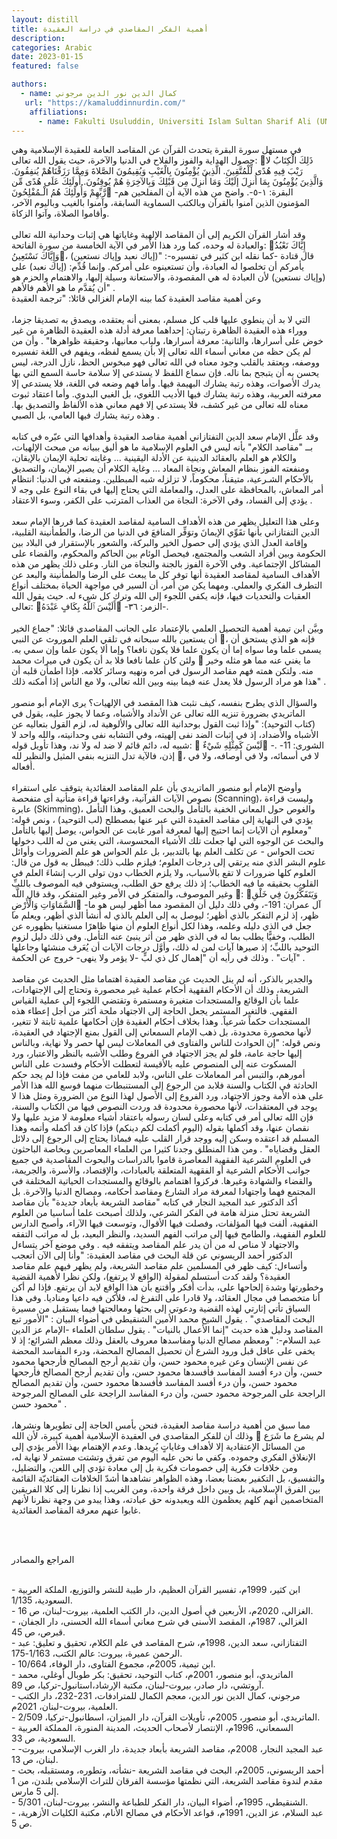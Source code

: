 ```yaml
---
layout: distill
title: أهمية الفكر المقاصدي في دراسة العقيدة
description:
categories: Arabic
date: 2023-01-15
featured: false

authors:
  - name: كمال الدين نور الدين مرجوني
   url: "https://kamaluddinnurdin.com/"
    affiliations:
      - name: Fakulti Usuluddin, Universiti Islam Sultan Sharif Ali (UNISSA)
---
```


<div class="rtl">

في مستهل سورة البقرة يتحدث القرآن عن المقاصد العامة للعقيدة الإسلامية وهي حصول الهداية والفوز والفلاح في الدنيا والآخرة، حيث يقول الله تعالى: ذَلِكَ الْكِتَابُ لا رَيْبَ فِيهِ هُدًى لِّلْمُتَّقِينَ. الَّذِينَ يُؤْمِنُونَ بِالْغَيْبِ وَيُقِيمُونَ الصَّلاةَ وَمِمَّا رَزَقْنَاهُمْ يُنفِقُونَ. وَالَّذِينَ يُؤْمِنُونَ بِمَا أُنزِلَ إلَيْكَ وَمَا أُنزِلَ مِن قَبْلِكَ وَبِالآخِرَةِ هُمْ يُوقِنُونَ. أُولَئِكَ عَلَى هُدًى مِّن رَّبِّهِمْ وَأُولَئِكَ هُمُ الْـمُفْلِحُونَ -البقرة: ١-٥-. واضح من هذه الآية أن المفلحين هم المؤمنون الذين آمنوا بالقرآن وبالكتب السماوية السابقة، وآمنوا بالغيب وباليوم الآخر، وأقاموا الصلاة، وآتوا الزكاة.
<br><br>
وقد أشار القرآن الكريم إلى أن المقاصد الإلهية وغاياتها هي إثبات وحدانية الله تعالى والعبادة له وحده، كما ورد هذا الأمر في الآية الخامسة من سورة الفاتحة: إِيَّاكَ نَعْبُدُ وَإِيَّاكَ نَسْتَعِينُ، قال قتادة -كما نقله ابن كثير في تفسيره-: "(إياك نعبد وإياك نستعين) يأمركم أن تخلصوا له العبادة، وأن تستعينوه على أمركم. وإنما قُدِّم: (إياك نعبد) على (وإياك نستعين) لأن العبادة له هي المقصودة، والاستعانة وسيلة إليها، والاهتمام والحزم هو أن يُقدَّم ما هو الأهم فالأهم" .  
وعن أهمية مقاصد العقيدة كما بينه الإمام الغزالي قائلا: "ترجمة العقيدة
<br><br>
التي لا بد أن ينطوي عليها قلب كل مسلم، بمعنى أنه يعتقده، ويصدق به تصديقا جزما، ووراء هذه العقيدة الظاهرة رتبتان: إحداهما معرفة أدلة هذه العقيدة الظاهرة من غير خوض على أسرارها، والثانية: معرفة أسرارها، ولباب معانيها، وحقيقة ظواهرها" . وأن من لم يكن حظه من معاني أسماء الله تعالى إلا بأن يسمع لفظه، ويفهم في اللغة تفسيره ووصفه، ويعتقد بالقلب وجود معناه في الله تعالى فهو مبخوس الحظ، نازل الدرجة، ليس يحسن به أن يتبجح بما ناله. فإن سماع اللفظ لا يستدعي إلا سلامة حاسة السمع التي بها يدرك الأصوات، وهذه رتبة يشارك البهيمة فيها. وأما فهم وضعه في اللغة، فلا يستدعي إلا معرفته العربية، وهذه رتبة يشارك فيها الأديب اللغوي، بل الغبي البدوي. وأما اعتقاد ثبوت معناه لله تعالى من غير كشف، فلا يستدعي إلا فهم معاني هذه الألفاظ والتصديق بها. وهذه رتبة يشارك فيها العامي، بل الصبي .
<br><br>
وقد علَّل الإمام سعد الدين التفتازاني أهمية مقاصد العقيدة وأهدافها التي عبّره في كتابه بــ "مقاصد الكلام" بأنه ليس في العلوم الإسلامية ما هو أليق ببيانه من مبحث الإلهيات، والكلام هو العلم بالعقائد الدينية عن الأدلة اليقينية ... وغايته تحلية الإيمان بالإيقان، ومنفعته الفوز بنظام المعاش ونجاة المعاد ... وغاية الكلام أن يصير الإيمان، والتصديق بالأحكام الشـرعية، متيقناً، محكوماً، لا تزلزله شبه المبطلين. ومنفعته في الدنيا: انتظام أمر المعاش، بالمحافظة على العدل، والمعاملة التي يحتاج إليها في بقاء النوع على وجه لا يؤدي إلى الفساد، وفي الآخرة: النجاة من العذاب المترتب على الكفر، وسوء الاعتقاد .
<br><br>
وعلى هذا التعليل يظهر من هذه الأهداف السامية لمقاصد العقيدة كما قررها الإمام سعد الدين التفتازاني بأنها تقَوِّي الإيمانَ وتوَفِّر المنافعَ في الدنيا من الرضا، والطمأنينة القلبية، وإقامة العدل الذي يؤدي إلى حصول الخير والبركة، والشعور بالإستقرار في البلاد بين الحكومة وبين أفراد الشعب والمجتمع، فيحصل الوئام بين الحاكم والمحكوم، والقضاء على المشاكل الإجتماعية. وفي الآخرة الفوز بالجنة والنجاة من النار.
وعلى ذلك يظهر من هذه الأهداف السامية لمقاصد العقيدة أنها توفر كل ما يبعث على الرضا والطمأنينة والبعد عن التطرف الفكري والعملي. ومهما يكن من أمر، أن السير في مواجهة الحياة بمختلف أنواع العقبات والتحديات فيها، فإنه يكفي اللجوء إلى الله وترك كل شيء له. حيث يقول الله تعالى: أَلَيْسَ ٱللَّهُ بِكَافٍ عَبْدَهُ -الزمر: ۳٦-.
<br><br>
وبيَّن ابن تيمية أهمية التحصيل العلمي بالإعتماد على الجانب المقاصدي قائلا: "جماع الخير أن يستعين بالله سبحانه في تلقي العلم الموروث عن النبي ، فإنه هو الذي يستحق أن يسمى علما وما سواه إما أن يكون علما فلا يكون نافعا؟ وإما ألا يكون علما وإن سمي به. ولئن كان علما نافعا فلا بد أن يكون في ميراث محمد  ما يغني عنه مما هو مثله وخير منه. ولتكن همته فهم مقاصد الرسول في أمره ونهيه وسائر كلامه. فإذا اطمأن قلبه أن هذا هو مراد الرسول فلا يعدل عنه فيما بينه وبين الله تعالى، ولا مع الناس إذا أمكنه ذلك" .
<br><br>
والسؤال الذي يطرح بنفسه، كيف نثبت هذا المقصد في الإلهيات؟
يرى الإمام أبو منصور الماتريدي بضرورة تنزيه الله تعالى عن الأنداد والأشباه، وعما لا يجوز عليه، يقول في (كتاب التوحيد): "وإذا ثبت القول بوحدانية الله تعالى والألوهية له، لزم القول بتعاليه عن الأشباه والأضداد، إذ في إثبات الضد نفى إلهيته، وفي التشابه نفى وحدانيته، والله واحد لا شبيه له، دائم قائم لا ضد له ولا ند، وهذا تأويل قوله:  لَيْسَ كَمِثْلِهِ شَيْءٌ -الشورى: 11- . إذن، فالآية تدل التنزيه بنفي المثيل والنظير لله ، لا في أسمائه، ولا في أوصافه، ولا في أفعاله.
<br><br>
وأوضح الإمام أبو منصور الماتريدي بأن علم المقاصد العقائدية يتوقف على استقراء نصوص الآيات القرآنية، وقراءتها قراءة متأنية أى متفحصة (Scanning)، وليست قراءة عابرة (Skimming)، والغوص حول المعاني الخفية بالتأمل والبحث العميق، وهذا التأمل يؤدي في النهاية إلى مقاصد العقيدة التي عبر عنها بمصطلح (لب التوحيد) ، ونص قوله: "ومعلوم أن الآيات إنما احتيج إليها لمعرفة أمور غابت عن الحواس، يوصل إليها بالتأمل والبحث عن الوجوه التي لها جعلت تلك الأشياء المحسوسة، التي يغني من له اللب دخولها تحت الحواس - عن تكلف العلم بها بالتدبير، بل علم الحواس هو علم الضرورات وأوائل علوم البشر الذي منه يرتقي إلى درجات العلوم؛ فيلزم طلب ذلك؛ فيبطل به قول من قال: العلوم كلها ضرورات لا تقع بالأسباب، ولا يلزم الخطاب دون تولى الرب إنشاءَ العلم في القلوب بحقيقه ما فيه الخطاب؛ إذ ذلك يرفع حق الطلب، ويستوفي فيه الموصوف باللبِّ وغير الموصوف، والمتفكر في الأمر وغير المتفكر، وقد قال اللَّه : وَيَتَفَكَّرُونَ فِي خَلْقِ السَّمَاوَاتِ وَالْأَرْضِ -آل عمران: 191-، وفي ذلك دليل أن المقصود مما أظهر ليس هو ما ظهر، إذ لزم التفكر بالذي أظهر؛ ليوصل به إلى العلم بالذي له أنشأ الذي أظهر، ويعلم ما جعل في الذي دليله وعلمه، وهذا لكل أنواع العلوم أن منها ظاهرًا مستغنيا بظهوره عن الطلب، وخفيًّا يطلب بما له في الذي ظهر من أثر ينبئ عنه التأمل. وفي ذلك دليل لزوم التوحيد باللبِّ؛ إذ صيرها آيات لمن له ذلك، وأوَّل درجات الآيات أن يُعَرف منشئها وجاعلها آيات" . وذلك في رأيه أن "إهمال كل ذي لبٍّ -لا يؤمر ولا ينهى- خروج عن الحكمة" .
<br><br>
والجدير بالذكر، أنه لم ينل الحديث عن مقاصد العقيدة اهتماما مثل الحديث عن مقاصد الشريعة، وذلك أن الأحكام الفقهية أحكام عملية غير محصورة وتحتاج إلى الإجتهادات، علما بأن الوقائع والمستجدات متغيرة ومستمرة وتقتضي اللجوء إلى عملية القياس الفقهي. فالتغير المستمر يجعل الحاجة إلى الاجتهاد ملحة أكثر من أجل إعطاء هذه المستجدات حكماً شرعياً. وهذا بخلاف أحكام العقيدة فإن أحكامها علمية ثابتة لا تتغير، لأنها محصورة محدودة، بل ذهب الإمام السمعاني إلى القول بمنع الإجتهاد في العقيدة، ونص قوله: "إن الحوادث للناس والفتاوى في المعاملات ليس لها حصر ولا نهاية، وبالناس إليها حاجة عامة، فلو لم يجز الاجتهاد في الفروع وطلب الأشبه بالنظر والاعتبار، ورد المسكوت عنه إلى المنصوص عليه بالأقيسة لتعطلت الأحكام وفسدت على الناس أمورهم، والتبس أمر المعاملات على الناس، ولابد للعامي من مفت فإذا لم يجد حكم الحادثة في الكتاب والسنة فلابد من الرجوع إلى المستنبطات منهما فوسع الله هذا الأمر على هذه الأمة وجوز الاجتهاد، ورد الفروع إلى الأصول لهذا النوع من الضرورة ومثل هذا لا يوجد في المعتقدات، لأنها محصورة محدودة قد وردت النصوص فيها من الكتاب والسنة، فإن الله تعالى أمر في كتابه وعلى لسان رسوله باعتقاد أشياء معلومة لا مزيد عليها ولا نقصان عنها، وقد أكملها بقوله (اليوم أكملت لكم دينكم) فإذا كان قد أكمله وأتمه وهذا المسلم قد اعتقده وسكن إليه ووجد قرار القلب عليه فبماذا يحتاج إلى الرجوع إلى دلائل العقل وقضاياه" .
ومن هذا المنطلق وجدنا كثيرا من العلماء المعاصرين وبخاصة الباحثون في العلوم الشرعية الفقهية المعاصرة قاموا بالدراسات والبحوث المقاصدية في جميع جوانب الأحكام الشرعية أو الفقهية المتعلقة بالعبادات، والإقتصاد، والأسرة، والجريمة، والقضاء والشهادة وغيرها. فركزوا اهتمامم بالوقائع والمستجدات الحياتية المختلفة في المجتمع فهما واجتهادا لمعرفة مراد الشارع ومقاصد أحكامه، ومصالح الدنيا والآخرة. بل أكد الدكتور عبد المجيد النجار في كتابه "مقاصد الشريعة بأبعاد جديدة" بأن مقاصد الشريعة تحتل منزلة هامة في الفكر الشرعي، ولذلك أصبحت علما أساسيا من العلوم الفقهية، ألفت فيها المؤلفات، وفصلت فيها الأقوال، وتوسعت فيها الآراء، وأصبح الدارس للعلوم الفقهية، والطامح فيها إلى مراتب الفهم السديد، والنظر البعيد، بل له مراتب التفقه والاجتهاد لا مناص له من أن يدر علم المقاصد ويتفقه فيه .
وفي موضع آخر يتساءل الدكتور أحمد الريسوني عن قلة البحث في مقاصد العقيدة: "وأنا إلى الآن أتعجب وأتساءل: كيف ظهر في المسلمين علم مقاصد الشريعة، ولم يظهر فيهم علم مقاصد العقيدة؟ ولقد كدت أستسلم لمقولة (الواقع لا يرتفع)، ولكن نظرا لأهمية القضية وخطورتها وشدة إلحاحها على، بدأت أفكر وأقتنع بأن هذا الواقع لابد أن يرتفع. فإذا لم أكن أنا متخصصا في مجال العقائد، ولا قادرا على التفرغ له، فلأكن فيه داعيا ومناديا. وفي هذا السياق تأتي إثارتي لهذه القضية ودعوتي إلى بحثها ومعالجتها فيما يستقبل من مسيرة البحث المقاصدي" .
يقول الشيخ محمد الأمين الشنقيطي في أضواء البيان : "الأمور تبع المقاصد ودليل هذه حديث "إنما الأعمال بالنيات" . يقول سلطان العلماء -الإمام عز الدين عبد السلام-: "ومعظم مصالح الدنيا ومفاسدها معروف بالعقل وذلك معظم الشرائع؛ إذ لا يخفى على عاقل قبل ورود الشرع أن تحصيل المصالح المحضة، ودرء المفاسد المحضة عن نفس الإنسان وعن غيره محمود حسن، وأن تقديم أرجح المصالح فأرجحها محمود حسن، وأن درء أفسد المفاسد فأفسدها محمود حسن، وأن تقديم أرجح المصالح فأرجحها محمود حسن، وأن درء أفسد المفاسد فأفسدها محمود حسن، وأن تقديم المصالح الراجحة على المرجوحة محمود حسن، وأن درء المفاسد الراجحة على المصالح المرجوحة محمود حسن" .
<br><br>
مما سبق من أهمية دراسة مقاصد العقيدة، فنحن بأمس الحاجة إلى تطويرها ونشرها، وذلك أن للفكر المقاصدي في العقيدة الإسلامية أهمية كبيرة، لأن الله  لم يشرع ما شَرَع من المسائل الإعتقادية إلا لأهداف وغاياتٍ يُرِيدها. وعدم الإهتمام بهذا الأمر يؤدي إلى الإنغلاق الفكري وجموده. وكفي ما نحن عليه اليوم من تفرق وتشتت مستمر لا نهاية له، ومن خلافات فكرية إلى خصومات فكرية بل إلى معادة تؤدي إلى اللعن، والتضليل، والتفسيق، بل التكفير بعضنا بعضا، وهذه الظواهر نشاهدها أشدّ الخلافات العقائديّة القائمة بين الفرق الإسلامية، بل وبين داخل فرقة واحدة، ومن الغريب إذا نظرنا إلى كلا الفريقين المتخاصمين أنهم كلهم يعظمون الله ويعبدونه حق عبادته، وهذا يبدو من وجهة نظرنا لأنهم غابوا عنهم معرفة المقاصد العقائدية.

<br><br>

<p class="article-sub-title">المراجع والمصادر</p>
<br>-
ابن كثير، 1999م، تفسير القرآن العظيم، دار طيبة للنشر والتوزيع، الملكة العربية السعودية، 1/135.<br>-
الغزالي، 2020م، الأربعين في أصول الدين، دار الكتب العلمية، بيروت-لبنان، ص 16.<br>-
الغزالي، 1987م، المقصد الأسنى في شرح معاني أسماء الله الحسنى، دار الجفان، قبرص، ص 45.<br>-
التفتازاني، سعد الدين، 1998م، شرح المقاصد في علم الكلام، تحقيق و تعليق: عبد الرحمن عميرة، بيروت: عالم الكتب، 1/163-175.<br>-
ابن تيمية، 2005م، مجموع الفتاوى، دار الوفاء، 10/664.<br>-
الماتريدي، أبو منصور، 2001م، كتاب التوحيد، تحقيق: بكر طوبال أوغلي، محمد آروتشي، دار صادر، بيروت-لبنان، مكتبة الإرشاد،استانبول-تركيا، ص 89.<br>-
مرجوني، كمال الدين نور الدين، معجم الكمال للمترادفات، 231-232، دار الكتب العلمية، بيروت-لبنان، 2021م.<br>-
الماتريدي، أبو منصور، 2005م، تأويلات القرآن، دار الميزان، اسطانبول-تركيا، 2/509.<br>-
السمعاني، 1996م، الإنتصار لأصحاب الحديث، المدينة المنورة، المملكة العربية السعودية، ص 33.<br>-
عبد المجيد النجار، 2008م، مقاصد الشريعة بأبعاد جديدة، دار الغرب الإسلامي، بيروت-لبنان، ص 13.<br>-
أحمد الريسوني، 2005م، البحث في مقاصد الشريعة -نشأته، وتطوره، ومستقبله، بحث مقدم لندوة مقاصد الشريعة، التي نظمتها مؤسسة الفرقان للتراث الإسلامي بلندن، من 1 إلى 5 مارس.<br>-
الشنقيطي، 1995م، أضواء البيان، دار الفكر للطباعة والنشر، بيروت-لبنان، 5/301.<br>-
عبد السلام، عز الدين، 1991م، قواعد الأحكام في مصالح الأنام، مكتبة الكليات الأزهرية، ص 5.<br>

</div>
